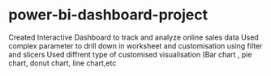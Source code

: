 # power-bi-dashboard-project
Created Interactive Dashboard to track and analyze online sales data
Used complex parameter to drill down in worksheet and customisation using filter and slicers
Used diffrent type of customised visualisation (Bar chart , pie chart, donut chart, line chart,etc
